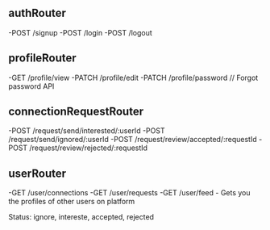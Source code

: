 
## authRouter
-POST /signup
-POST /login
-POST /logout

## profileRouter
-GET /profile/view
-PATCH /profile/edit
-PATCH /profile/password  // Forgot password API

## connectionRequestRouter
-POST /request/send/interested/:userId
-POST /request/send/ignored/:userId
-POST /request/review/accepted/:requestId
-POST /request/review/rejected/:requestId

## userRouter
-GET /user/connections
-GET /user/requests
-GET /user/feed - Gets you the profiles of other users on platform

Status: ignore, intereste, accepted, rejected